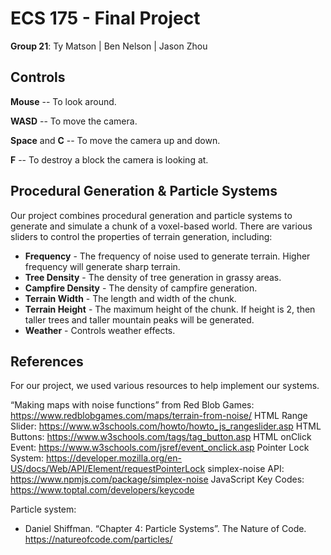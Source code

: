 # ECS 175 - Final Project

**Group 21**: Ty Matson | Ben Nelson | Jason Zhou

## Controls
**Mouse** -- To look around.

**WASD** -- To move the camera.

**Space** and **C** -- To move the camera up and down.

**F** -- To destroy a block the camera is looking at.

## Procedural Generation & Particle Systems
Our project combines procedural generation and particle systems to generate and simulate a chunk of a voxel-based world. There are various sliders to control the properties of terrain generation,
including:
- **Frequency** - The frequency of noise used to generate terrain. Higher frequency will generate sharp terrain.
- **Tree Density** - The density of tree generation in grassy areas.
- **Campfire Density** - The density of campfire generation.
- **Terrain Width** - The length and width of the chunk.
- **Terrain Height** - The maximum height of the chunk. If height is 2, then taller trees and taller mountain peaks will be generated.
- **Weather** - Controls weather effects.


## References
For our project, we used various resources to help implement our systems.

“Making maps with noise functions” from Red Blob Games: https://www.redblobgames.com/maps/terrain-from-noise/
HTML Range Slider: https://www.w3schools.com/howto/howto_js_rangeslider.asp
HTML Buttons: https://www.w3schools.com/tags/tag_button.asp
HTML onClick Event: https://www.w3schools.com/jsref/event_onclick.asp
Pointer Lock System: https://developer.mozilla.org/en-US/docs/Web/API/Element/requestPointerLock
simplex-noise API: https://www.npmjs.com/package/simplex-noise
JavaScript Key Codes: https://www.toptal.com/developers/keycode

Particle system: 
- Daniel Shiffman. “Chapter 4: Particle Systems”.  The Nature of Code. https://natureofcode.com/particles/

